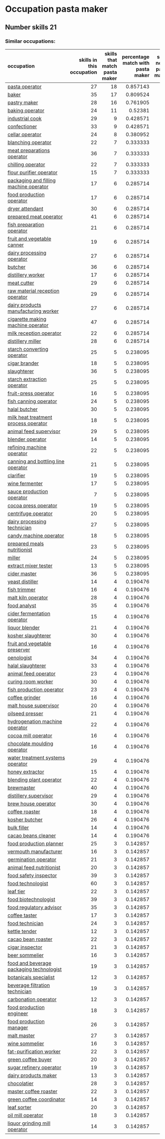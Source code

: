 # Occupation pasta maker
## Number skills 21
### Similar occupations:
| occupation                                                                              |   skills in this occupation |   skills that match pasta maker |   percentage match with pasta maker |   skills not in pasta maker |
|:----------------------------------------------------------------------------------------|----------------------------:|--------------------------------:|------------------------------------:|----------------------------:|
| [pasta operator](pasta_operator.md)                                                     |                          27 |                              18 |                            0.857143 |                           9 |
| [baker](baker.md)                                                                       |                          35 |                              17 |                            0.809524 |                          18 |
| [pastry maker](pastry_maker.md)                                                         |                          28 |                              16 |                            0.761905 |                          12 |
| [baking operator](baking_operator.md)                                                   |                          24 |                              11 |                            0.52381  |                          13 |
| [industrial cook](industrial_cook.md)                                                   |                          29 |                               9 |                            0.428571 |                          20 |
| [confectioner](confectioner.md)                                                         |                          33 |                               9 |                            0.428571 |                          24 |
| [cellar operator](cellar_operator.md)                                                   |                          24 |                               8 |                            0.380952 |                          16 |
| [blanching operator](blanching_operator.md)                                             |                          22 |                               7 |                            0.333333 |                          15 |
| [meat preparations operator](meat_preparations_operator.md)                             |                          36 |                               7 |                            0.333333 |                          29 |
| [chilling operator](chilling_operator.md)                                               |                          22 |                               7 |                            0.333333 |                          15 |
| [flour purifier operator](flour_purifier_operator.md)                                   |                          15 |                               7 |                            0.333333 |                           8 |
| [packaging and filling machine operator](packaging_and_filling_machine_operator.md)     |                          17 |                               6 |                            0.285714 |                          11 |
| [food production operator](food_production_operator.md)                                 |                          17 |                               6 |                            0.285714 |                          11 |
| [dryer attendant](dryer_attendant.md)                                                   |                          30 |                               6 |                            0.285714 |                          24 |
| [prepared meat operator](prepared_meat_operator.md)                                     |                          41 |                               6 |                            0.285714 |                          35 |
| [fish preparation operator](fish_preparation_operator.md)                               |                          21 |                               6 |                            0.285714 |                          15 |
| [fruit and vegetable canner](fruit_and_vegetable_canner.md)                             |                          19 |                               6 |                            0.285714 |                          13 |
| [dairy processing operator](dairy_processing_operator.md)                               |                          27 |                               6 |                            0.285714 |                          21 |
| [butcher](butcher.md)                                                                   |                          36 |                               6 |                            0.285714 |                          30 |
| [distillery worker](distillery_worker.md)                                               |                          17 |                               6 |                            0.285714 |                          11 |
| [meat cutter](meat_cutter.md)                                                           |                          29 |                               6 |                            0.285714 |                          23 |
| [raw material reception operator](raw_material_reception_operator.md)                   |                          29 |                               6 |                            0.285714 |                          23 |
| [dairy products manufacturing worker](dairy_products_manufacturing_worker.md)           |                          27 |                               6 |                            0.285714 |                          21 |
| [cigarette making machine operator](cigarette_making_machine_operator.md)               |                          47 |                               6 |                            0.285714 |                          41 |
| [milk reception operator](milk_reception_operator.md)                                   |                          22 |                               6 |                            0.285714 |                          16 |
| [distillery miller](distillery_miller.md)                                               |                          28 |                               6 |                            0.285714 |                          22 |
| [starch converting operator](starch_converting_operator.md)                             |                          25 |                               5 |                            0.238095 |                          20 |
| [cigar brander](cigar_brander.md)                                                       |                          18 |                               5 |                            0.238095 |                          13 |
| [slaughterer](slaughterer.md)                                                           |                          36 |                               5 |                            0.238095 |                          31 |
| [starch extraction operator](starch_extraction_operator.md)                             |                          25 |                               5 |                            0.238095 |                          20 |
| [fruit-press operator](fruit-press_operator.md)                                         |                          16 |                               5 |                            0.238095 |                          11 |
| [fish canning operator](fish_canning_operator.md)                                       |                          24 |                               5 |                            0.238095 |                          19 |
| [halal butcher](halal_butcher.md)                                                       |                          30 |                               5 |                            0.238095 |                          25 |
| [milk heat treatment process operator](milk_heat_treatment_process_operator.md)         |                          18 |                               5 |                            0.238095 |                          13 |
| [animal feed supervisor](animal_feed_supervisor.md)                                     |                          29 |                               5 |                            0.238095 |                          24 |
| [blender operator](blender_operator.md)                                                 |                          14 |                               5 |                            0.238095 |                           9 |
| [refining machine operator](refining_machine_operator.md)                               |                          22 |                               5 |                            0.238095 |                          17 |
| [canning and bottling line operator](canning_and_bottling_line_operator.md)             |                          21 |                               5 |                            0.238095 |                          16 |
| [clarifier](clarifier.md)                                                               |                          19 |                               5 |                            0.238095 |                          14 |
| [wine fermenter](wine_fermenter.md)                                                     |                          17 |                               5 |                            0.238095 |                          12 |
| [sauce production operator](sauce_production_operator.md)                               |                           7 |                               5 |                            0.238095 |                           2 |
| [cocoa press operator](cocoa_press_operator.md)                                         |                          19 |                               5 |                            0.238095 |                          14 |
| [centrifuge operator](centrifuge_operator.md)                                           |                          20 |                               5 |                            0.238095 |                          15 |
| [dairy processing technician](dairy_processing_technician.md)                           |                          27 |                               5 |                            0.238095 |                          22 |
| [candy machine operator](candy_machine_operator.md)                                     |                          18 |                               5 |                            0.238095 |                          13 |
| [prepared meals nutritionist](prepared_meals_nutritionist.md)                           |                          23 |                               5 |                            0.238095 |                          18 |
| [miller](miller.md)                                                                     |                          24 |                               5 |                            0.238095 |                          19 |
| [extract mixer tester](extract_mixer_tester.md)                                         |                          13 |                               5 |                            0.238095 |                           8 |
| [cider master](cider_master.md)                                                         |                          36 |                               5 |                            0.238095 |                          31 |
| [yeast distiller](yeast_distiller.md)                                                   |                          14 |                               4 |                            0.190476 |                          10 |
| [fish trimmer](fish_trimmer.md)                                                         |                          16 |                               4 |                            0.190476 |                          12 |
| [malt kiln operator](malt_kiln_operator.md)                                             |                          28 |                               4 |                            0.190476 |                          24 |
| [food analyst](food_analyst.md)                                                         |                          35 |                               4 |                            0.190476 |                          31 |
| [cider fermentation operator](cider_fermentation_operator.md)                           |                          15 |                               4 |                            0.190476 |                          11 |
| [liquor blender](liquor_blender.md)                                                     |                          21 |                               4 |                            0.190476 |                          17 |
| [kosher slaughterer](kosher_slaughterer.md)                                             |                          30 |                               4 |                            0.190476 |                          26 |
| [fruit and vegetable preserver](fruit_and_vegetable_preserver.md)                       |                          16 |                               4 |                            0.190476 |                          12 |
| [oenologist](oenologist.md)                                                             |                          34 |                               4 |                            0.190476 |                          30 |
| [halal slaughterer](halal_slaughterer.md)                                               |                          33 |                               4 |                            0.190476 |                          29 |
| [animal feed operator](animal_feed_operator.md)                                         |                          23 |                               4 |                            0.190476 |                          19 |
| [curing room worker](curing_room_worker.md)                                             |                          30 |                               4 |                            0.190476 |                          26 |
| [fish production operator](fish_production_operator.md)                                 |                          23 |                               4 |                            0.190476 |                          19 |
| [coffee grinder](coffee_grinder.md)                                                     |                          16 |                               4 |                            0.190476 |                          12 |
| [malt house supervisor](malt_house_supervisor.md)                                       |                          20 |                               4 |                            0.190476 |                          16 |
| [oilseed presser](oilseed_presser.md)                                                   |                          21 |                               4 |                            0.190476 |                          17 |
| [hydrogenation machine operator](hydrogenation_machine_operator.md)                     |                          22 |                               4 |                            0.190476 |                          18 |
| [cocoa mill operator](cocoa_mill_operator.md)                                           |                          16 |                               4 |                            0.190476 |                          12 |
| [chocolate moulding operator](chocolate_moulding_operator.md)                           |                          16 |                               4 |                            0.190476 |                          12 |
| [water treatment systems operator](water_treatment_systems_operator.md)                 |                          29 |                               4 |                            0.190476 |                          25 |
| [honey extractor](honey_extractor.md)                                                   |                          15 |                               4 |                            0.190476 |                          11 |
| [blending plant operator](blending_plant_operator.md)                                   |                          22 |                               4 |                            0.190476 |                          18 |
| [brewmaster](brewmaster.md)                                                             |                          40 |                               4 |                            0.190476 |                          36 |
| [distillery supervisor](distillery_supervisor.md)                                       |                          29 |                               4 |                            0.190476 |                          25 |
| [brew house operator](brew_house_operator.md)                                           |                          30 |                               4 |                            0.190476 |                          26 |
| [coffee roaster](coffee_roaster.md)                                                     |                          18 |                               4 |                            0.190476 |                          14 |
| [kosher butcher](kosher_butcher.md)                                                     |                          26 |                               4 |                            0.190476 |                          22 |
| [bulk filler](bulk_filler.md)                                                           |                          14 |                               4 |                            0.190476 |                          10 |
| [cacao beans cleaner](cacao_beans_cleaner.md)                                           |                          14 |                               4 |                            0.190476 |                          10 |
| [food production planner](food_production_planner.md)                                   |                          25 |                               3 |                            0.142857 |                          22 |
| [vermouth manufacturer](vermouth_manufacturer.md)                                       |                          16 |                               3 |                            0.142857 |                          13 |
| [germination operator](germination_operator.md)                                         |                          21 |                               3 |                            0.142857 |                          18 |
| [animal feed nutritionist](animal_feed_nutritionist.md)                                 |                          20 |                               3 |                            0.142857 |                          17 |
| [food safety inspector](food_safety_inspector.md)                                       |                          39 |                               3 |                            0.142857 |                          36 |
| [food technologist](food_technologist.md)                                               |                          60 |                               3 |                            0.142857 |                          57 |
| [leaf tier](leaf_tier.md)                                                               |                          22 |                               3 |                            0.142857 |                          19 |
| [food biotechnologist](food_biotechnologist.md)                                         |                          39 |                               3 |                            0.142857 |                          36 |
| [food regulatory advisor](food_regulatory_advisor.md)                                   |                          35 |                               3 |                            0.142857 |                          32 |
| [coffee taster](coffee_taster.md)                                                       |                          17 |                               3 |                            0.142857 |                          14 |
| [food technician](food_technician.md)                                                   |                          24 |                               3 |                            0.142857 |                          21 |
| [kettle tender](kettle_tender.md)                                                       |                          12 |                               3 |                            0.142857 |                           9 |
| [cacao bean roaster](cacao_bean_roaster.md)                                             |                          22 |                               3 |                            0.142857 |                          19 |
| [cigar inspector](cigar_inspector.md)                                                   |                          21 |                               3 |                            0.142857 |                          18 |
| [beer sommelier](beer_sommelier.md)                                                     |                          16 |                               3 |                            0.142857 |                          13 |
| [food and beverage packaging technologist](food_and_beverage_packaging_technologist.md) |                          19 |                               3 |                            0.142857 |                          16 |
| [botanicals specialist](botanicals_specialist.md)                                       |                          12 |                               3 |                            0.142857 |                           9 |
| [beverage filtration technician](beverage_filtration_technician.md)                     |                          19 |                               3 |                            0.142857 |                          16 |
| [carbonation operator](carbonation_operator.md)                                         |                          12 |                               3 |                            0.142857 |                           9 |
| [food production engineer](food_production_engineer.md)                                 |                          18 |                               3 |                            0.142857 |                          15 |
| [food production manager](food_production_manager.md)                                   |                          26 |                               3 |                            0.142857 |                          23 |
| [malt master](malt_master.md)                                                           |                          27 |                               3 |                            0.142857 |                          24 |
| [wine sommelier](wine_sommelier.md)                                                     |                          16 |                               3 |                            0.142857 |                          13 |
| [fat-purification worker](fat-purification_worker.md)                                   |                          22 |                               3 |                            0.142857 |                          19 |
| [green coffee buyer](green_coffee_buyer.md)                                             |                          20 |                               3 |                            0.142857 |                          17 |
| [sugar refinery operator](sugar_refinery_operator.md)                                   |                          19 |                               3 |                            0.142857 |                          16 |
| [dairy products maker](dairy_products_maker.md)                                         |                          13 |                               3 |                            0.142857 |                          10 |
| [chocolatier](chocolatier.md)                                                           |                          28 |                               3 |                            0.142857 |                          25 |
| [master coffee roaster](master_coffee_roaster.md)                                       |                          22 |                               3 |                            0.142857 |                          19 |
| [green coffee coordinator](green coffee coordinator.md)                                 |                          14 |                               3 |                            0.142857 |                          11 |
| [leaf sorter](leaf_sorter.md)                                                           |                          20 |                               3 |                            0.142857 |                          17 |
| [oil mill operator](oil_mill_operator.md)                                               |                          18 |                               3 |                            0.142857 |                          15 |
| [liquor grinding mill operator](liquor_grinding_mill_operator.md)                       |                          14 |                               3 |                            0.142857 |                          11 |
